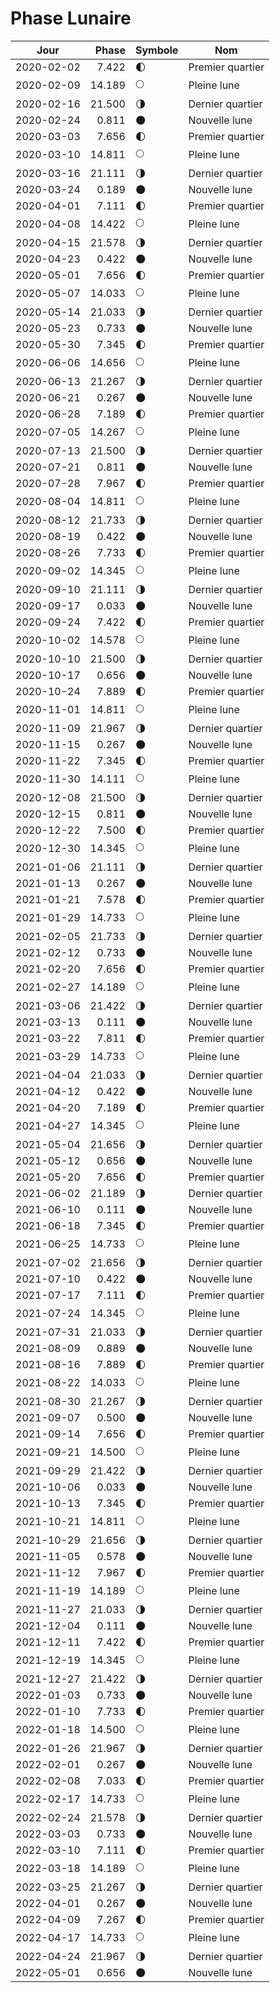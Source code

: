 # Phase Lunaire

Jour       | Phase  | Symbole | Nom
-----------|-------:|---|---
2020-02-02 |  7.422 | 🌓 | Premier quartier
2020-02-09 | 14.189 | 🌕 | Pleine lune
2020-02-16 | 21.500 | 🌗 | Dernier quartier
2020-02-24 |  0.811 | 🌑 | Nouvelle lune
2020-03-03 |  7.656 | 🌓 | Premier quartier
2020-03-10 | 14.811 | 🌕 | Pleine lune
2020-03-16 | 21.111 | 🌗 | Dernier quartier
2020-03-24 |  0.189 | 🌑 | Nouvelle lune
2020-04-01 |  7.111 | 🌓 | Premier quartier
2020-04-08 | 14.422 | 🌕 | Pleine lune
2020-04-15 | 21.578 | 🌗 | Dernier quartier
2020-04-23 |  0.422 | 🌑 | Nouvelle lune
2020-05-01 |  7.656 | 🌓 | Premier quartier
2020-05-07 | 14.033 | 🌕 | Pleine lune
2020-05-14 | 21.033 | 🌗 | Dernier quartier
2020-05-23 |  0.733 | 🌑 | Nouvelle lune
2020-05-30 |  7.345 | 🌓 | Premier quartier
2020-06-06 | 14.656 | 🌕 | Pleine lune
2020-06-13 | 21.267 | 🌗 | Dernier quartier
2020-06-21 |  0.267 | 🌑 | Nouvelle lune
2020-06-28 |  7.189 | 🌓 | Premier quartier
2020-07-05 | 14.267 | 🌕 | Pleine lune
2020-07-13 | 21.500 | 🌗 | Dernier quartier
2020-07-21 |  0.811 | 🌑 | Nouvelle lune
2020-07-28 |  7.967 | 🌓 | Premier quartier
2020-08-04 | 14.811 | 🌕 | Pleine lune
2020-08-12 | 21.733 | 🌗 | Dernier quartier
2020-08-19 |  0.422 | 🌑 | Nouvelle lune
2020-08-26 |  7.733 | 🌓 | Premier quartier
2020-09-02 | 14.345 | 🌕 | Pleine lune
2020-09-10 | 21.111 | 🌗 | Dernier quartier
2020-09-17 |  0.033 | 🌑 | Nouvelle lune
2020-09-24 |  7.422 | 🌓 | Premier quartier
2020-10-02 | 14.578 | 🌕 | Pleine lune
2020-10-10 | 21.500 | 🌗 | Dernier quartier
2020-10-17 |  0.656 | 🌑 | Nouvelle lune
2020-10-24 |  7.889 | 🌓 | Premier quartier
2020-11-01 | 14.811 | 🌕 | Pleine lune
2020-11-09 | 21.967 | 🌗 | Dernier quartier
2020-11-15 |  0.267 | 🌑 | Nouvelle lune
2020-11-22 |  7.345 | 🌓 | Premier quartier
2020-11-30 | 14.111 | 🌕 | Pleine lune
2020-12-08 | 21.500 | 🌗 | Dernier quartier
2020-12-15 |  0.811 | 🌑 | Nouvelle lune
2020-12-22 |  7.500 | 🌓 | Premier quartier
2020-12-30 | 14.345 | 🌕 | Pleine lune
2021-01-06 | 21.111 | 🌗 | Dernier quartier
2021-01-13 |  0.267 | 🌑 | Nouvelle lune
2021-01-21 |  7.578 | 🌓 | Premier quartier
2021-01-29 | 14.733 | 🌕 | Pleine lune
2021-02-05 | 21.733 | 🌗 | Dernier quartier
2021-02-12 |  0.733 | 🌑 | Nouvelle lune
2021-02-20 |  7.656 | 🌓 | Premier quartier
2021-02-27 | 14.189 | 🌕 | Pleine lune
2021-03-06 | 21.422 | 🌗 | Dernier quartier
2021-03-13 |  0.111 | 🌑 | Nouvelle lune
2021-03-22 |  7.811 | 🌓 | Premier quartier
2021-03-29 | 14.733 | 🌕 | Pleine lune
2021-04-04 | 21.033 | 🌗 | Dernier quartier
2021-04-12 |  0.422 | 🌑 | Nouvelle lune
2021-04-20 |  7.189 | 🌓 | Premier quartier
2021-04-27 | 14.345 | 🌕 | Pleine lune
2021-05-04 | 21.656 | 🌗 | Dernier quartier
2021-05-12 |  0.656 | 🌑 | Nouvelle lune
2021-05-20 |  7.656 | 🌓 | Premier quartier
2021-06-02 | 21.189 | 🌗 | Dernier quartier
2021-06-10 |  0.111 | 🌑 | Nouvelle lune
2021-06-18 |  7.345 | 🌓 | Premier quartier
2021-06-25 | 14.733 | 🌕 | Pleine lune
2021-07-02 | 21.656 | 🌗 | Dernier quartier
2021-07-10 |  0.422 | 🌑 | Nouvelle lune
2021-07-17 |  7.111 | 🌓 | Premier quartier
2021-07-24 | 14.345 | 🌕 | Pleine lune
2021-07-31 | 21.033 | 🌗 | Dernier quartier
2021-08-09 |  0.889 | 🌑 | Nouvelle lune
2021-08-16 |  7.889 | 🌓 | Premier quartier
2021-08-22 | 14.033 | 🌕 | Pleine lune
2021-08-30 | 21.267 | 🌗 | Dernier quartier
2021-09-07 |  0.500 | 🌑 | Nouvelle lune
2021-09-14 |  7.656 | 🌓 | Premier quartier
2021-09-21 | 14.500 | 🌕 | Pleine lune
2021-09-29 | 21.422 | 🌗 | Dernier quartier
2021-10-06 |  0.033 | 🌑 | Nouvelle lune
2021-10-13 |  7.345 | 🌓 | Premier quartier
2021-10-21 | 14.811 | 🌕 | Pleine lune
2021-10-29 | 21.656 | 🌗 | Dernier quartier
2021-11-05 |  0.578 | 🌑 | Nouvelle lune
2021-11-12 |  7.967 | 🌓 | Premier quartier
2021-11-19 | 14.189 | 🌕 | Pleine lune
2021-11-27 | 21.033 | 🌗 | Dernier quartier
2021-12-04 |  0.111 | 🌑 | Nouvelle lune
2021-12-11 |  7.422 | 🌓 | Premier quartier
2021-12-19 | 14.345 | 🌕 | Pleine lune
2021-12-27 | 21.422 | 🌗 | Dernier quartier
2022-01-03 |  0.733 | 🌑 | Nouvelle lune
2022-01-10 |  7.733 | 🌓 | Premier quartier
2022-01-18 | 14.500 | 🌕 | Pleine lune
2022-01-26 | 21.967 | 🌗 | Dernier quartier
2022-02-01 |  0.267 | 🌑 | Nouvelle lune
2022-02-08 |  7.033 | 🌓 | Premier quartier
2022-02-17 | 14.733 | 🌕 | Pleine lune
2022-02-24 | 21.578 | 🌗 | Dernier quartier
2022-03-03 |  0.733 | 🌑 | Nouvelle lune
2022-03-10 |  7.111 | 🌓 | Premier quartier
2022-03-18 | 14.189 | 🌕 | Pleine lune
2022-03-25 | 21.267 | 🌗 | Dernier quartier
2022-04-01 |  0.267 | 🌑 | Nouvelle lune
2022-04-09 |  7.267 | 🌓 | Premier quartier
2022-04-17 | 14.733 | 🌕 | Pleine lune
2022-04-24 | 21.967 | 🌗 | Dernier quartier
2022-05-01 |  0.656 | 🌑 | Nouvelle lune

